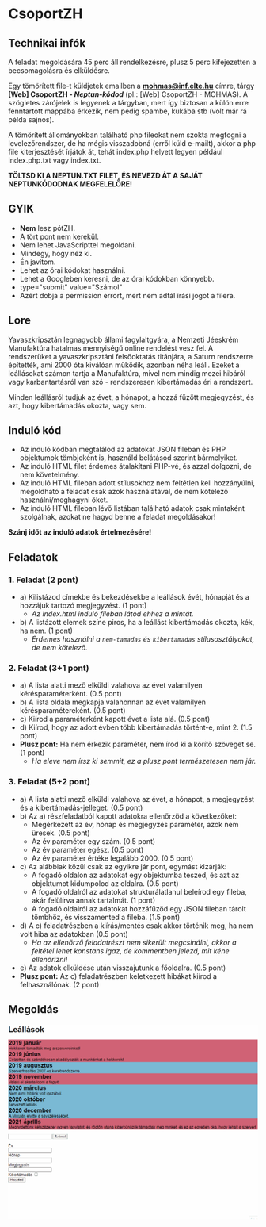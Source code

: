 # CsoportZH

## Technikai infók
A feladat megoldására 45 perc áll rendelkezésre, plusz 5 perc kifejezetten a becsomagolásra és elküldésre.

Egy tömörített file-t küldjetek emailben a **mohmas@inf.elte.hu** címre, tárgy **[Web] CsoportZH - *Neptun-kódod*** (pl.: [Web] CsoportZH - MOHMAS). A szögletes zárójelek is legyenek a tárgyban, mert így biztosan a külön erre fenntartott mappába érkezik, nem pedig spambe, kukába stb (volt már rá példa sajnos).

A tömörített állományokban található php fileokat nem szokta megfogni a levelezőrendszer, de ha mégis visszadobná (erről küld e-mailt), akkor a php file kiterjesztését írjátok át, tehát index.php helyett legyen például index.php.txt vagy index.txt.

**TÖLTSD KI A NEPTUN.TXT FILET, ÉS NEVEZD ÁT A SAJÁT NEPTUNKÓDODNAK MEGFELELŐRE!**

## GYIK
- **Nem** lesz pótZH.
- A tört pont nem kerekül.
- Nem lehet JavaScripttel megoldani.
- Mindegy, hogy néz ki.
- Én javítom.
- Lehet az órai kódokat használni.
- Lehet a Googleben keresni, de az órai kódokban könnyebb.
- type="submit" value="Számol"
- Azért dobja a permission errort, mert nem adtál írási jogot a filera.

## Lore
Yavaszkripsztán legnagyobb állami fagylaltgyára, a Nemzeti Jéeskrém Manufaktúra hatalmas mennyiségű online rendelést vesz fel. A rendszerüket a yavaszkripsztáni felsőoktatás titánjára, a Saturn rendszerre építették, ami 2000 óta kiválóan működik, azonban néha leáll. Ezeket a leállásokat számon tartja a Manufaktúra, mivel nem mindig mezei hibáról vagy karbantartásról van szó - rendszeresen kibertámadás éri a rendszert.

Minden leállásról tudjuk az évet, a hónapot, a hozzá fűzött megjegyzést, és azt, hogy kibertámadás okozta, vagy sem.

## Induló kód
- Az induló kódban megtalálod az adatokat JSON fileban és PHP objektumok tömbjeként is, használd belátásod szerint bármelyiket.
- Az induló HTML filet érdemes átalakítani PHP-vé, és azzal dolgozni, de nem követelmény.
- Az induló HTML fileban adott stílusokhoz nem feltétlen kell hozzányúlni, megoldható a feladat csak azok használatával, de nem kötelező használni/meghagyni őket.
- Az induló HTML fileban lévő listában található adatok csak mintaként szolgálnak, azokat ne hagyd benne a feladat megoldásakor!

**Szánj időt az induló adatok értelmezésére!**

## Feladatok

### 1. Feladat (2 pont)
- a) Kilistázod címekbe és bekezdésekbe a leállások évét, hónapját és a hozzájuk tartozó megjegyzést. (1 pont)
    - *Az index.html induló fileban látod ehhez a mintát.*
- b) A listázott elemek színe piros, ha a leállást kibertámadás okozta, kék, ha nem. (1 pont)
    - *Érdemes használni a `nem-tamadas` és `kibertamadas` stílusosztályokat, de nem kötelező.*

### 2. Feladat (3+1 pont)
- a) A lista alatti mező elküldi valahova az évet valamilyen kérésparaméterként. (0.5 pont)
- b) A lista oldala megkapja valahonnan az évet valamilyen kérésparamétereként. (0.5 pont)
- c) Kiírod a paraméterként kapott évet a lista alá. (0.5 pont)
- d) Kiírod, hogy az adott évben több kibertámadás történt-e, mint 2. (1.5 pont)
- **Plusz pont:** Ha nem érkezik paraméter, nem írod ki a körítő szöveget se. (1 pont)
    - *Ha eleve nem írsz ki semmit, ez a plusz pont természetesen nem jár.*

### 3. Feladat (5+2 pont)
- a) A lista alatti mező elküldi valahova az évet, a hónapot, a megjegyzést és a kibertámadás-jelleget. (0.5 pont)
- b) Az a) részfeladatból kapott adatokra ellenőrzöd a következőket:
    - Megérkezett az év, hónap és megjegyzés paraméter, azok nem üresek. (0.5 pont)
    - Az év paraméter egy szám. (0.5 pont)
    - Az év paraméter egész. (0.5 pont)
    - Az év paraméter értéke legalább 2000. (0.5 pont)
- c) Az alábbiak közül csak az egyikre jár pont, egymást kizárják:
    - A fogadó oldalon az adatokat egy objektumba teszed, és azt az objektumot kidumpolod az oldalra. (0.5 pont)
    - A fogadó oldalról az adatokat strukturálatlanul beleírod egy fileba, akár felülírva annak tartalmát. (1 pont)
    - A fogadó oldalról az adatokat hozzáfűzöd egy JSON fileban tárolt tömbhöz, és visszamented a fileba. (1.5 pont)
- d) A c) feladatrészben a kiírás/mentés csak akkor történik meg, ha nem volt hiba az adatokban (0.5 pont)
    - *Ha az ellenőrző feladatrészt nem sikerült megcsinálni, akkor a feltétel lehet konstans igaz, de kommentben jelezd, mit kéne ellenőrizni!*
- e) Az adatok elküldése után visszajutunk a főoldalra. (0.5 pont)
- **Plusz pont:** Az c) feladatrészben keletkezett hibákat kiírod a felhasználónak. (2 pont)

## Megoldás
![Így nézzen ki a végeredmény](delutan.gif)
